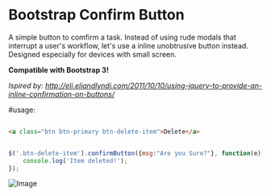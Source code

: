 Bootstrap Confirm Button
============

A simple button to comfirm a task.
Instead of using rude modals that interrupt a user's workflow, let's use a inline unobtrusive button instead.
Designed especially for devices with small screen. 

**Compatible with Bootstrap 3!**

*Ispired by: http://eli.eliandlyndi.com/2011/10/10/using-jquery-to-provide-an-inline-confirmation-on-buttons/*


 #usage:


```html

<a class="btn btn-primary btn-delete-item">Delete</a>

```

```javascript

$('.btn-delete-item').confirmButton({msg:"Are you Sure?"}, function(e) {
	console.log('Item deleted!');
});

```

![Image](https://raw.githubusercontent.com/stefanocudini/bootstrap-confirm-button/master/confirm-delete-button.png)
